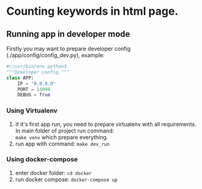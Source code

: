 # Counting keywords in html page.

## Running app in developer mode
Firstly you may want to prepare developer config (./app/config/config_dev.py), example:
```python
#!/usr/bin/env python3
"""Developer config."""
class APP:
    IP = "0.0.0.0"
    PORT = 14000
    DEBUG = True
```

### Using Virtualenv
1. if it's first app run, you need to prepare virtualenv with all requirements. 
In main folder of project run command:<br>
`make venv` which prepare everything.
1. run app with command: `make dev_run`

### Using docker-compose
1. enter docker folder: `cd docker`
1. run docker compose: `docker-compose up`

